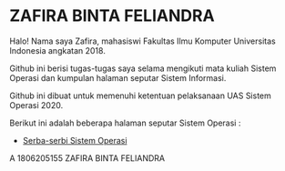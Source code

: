 ---
---

# ZAFIRA BINTA FELIANDRA 

Halo! Nama saya Zafira, mahasiswi Fakultas Ilmu Komputer Universitas Indonesia angkatan 2018.

Github ini berisi tugas-tugas saya selama mengikuti mata kuliah Sistem Operasi dan kumpulan halaman seputar Sistem Informasi.

Github ini dibuat untuk memenuhi ketentuan pelaksanaan UAS Sistem Operasi 2020.

Berikut ini adalah beberapa halaman seputar Sistem Operasi : 

* [Serba-serbi Sistem Operasi](URLs/)



A 1806205155 ZAFIRA BINTA FELIANDRA
